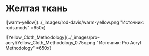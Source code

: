 # Желтая ткань

![warm-yellow](../_images/rod-davis/warm-yellow.png "Источник: rods.mods" =650x)

![Yellow_Cloth_Methodology](../_images/pro-acryl/Yellow_Cloth_Methodology_0.75x.png "Источник: Pro Acryl Methodology" =650x)